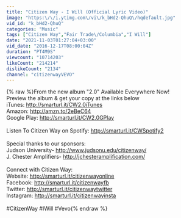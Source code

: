 ```yaml
---
title: "Citizen Way - I Will (Official Lyric Video)"
image: "https:\/\/i.ytimg.com\/vi\/k_bHd2-QhuQ\/hqdefault.jpg"
vid_id: "k_bHd2-QhuQ"
categories: "Music"
tags: ["Citizen Way","Fair Trade\/Columbia","I Will"]
date: "2021-11-03T01:27:04+03:00"
vid_date: "2016-12-17T08:00:04Z"
duration: "PT4M9S"
viewcount: "10714203"
likeCount: "214214"
dislikeCount: "2134"
channel: "citizenwayVEVO"
---
```

{% raw %}From the new album &quot;2.0&quot; Available Everywhere Now!<br />Preview the album &amp; get your copy at the links below<br />iTunes: <a rel="nofollow" target="blank" href="http://smarturl.it/CW2.0iTunes">http://smarturl.it/CW2.0iTunes</a><br />Amazon: <a rel="nofollow" target="blank" href="http://amzn.to/2eBeC64">http://amzn.to/2eBeC64</a><br />Google Play: <a rel="nofollow" target="blank" href="http://smarturl.it/CW2.0GPlay">http://smarturl.it/CW2.0GPlay</a><br /> <br />Listen To Citizen Way on Spotify: <a rel="nofollow" target="blank" href="http://smarturl.it/CWSpotify2">http://smarturl.it/CWSpotify2</a> <br /><br />Special thanks to our sponsors: <br />Judson University- <a rel="nofollow" target="blank" href="http://www.judsonu.edu/citizenway/">http://www.judsonu.edu/citizenway/</a><br />J. Chester Amplifiers- <a rel="nofollow" target="blank" href="http://jchesteramplification.com/">http://jchesteramplification.com/</a><br /> <br />Connect with Citizen Way:<br />Website: <a rel="nofollow" target="blank" href="http://smarturl.it/citizenwayonline">http://smarturl.it/citizenwayonline</a><br />Facebook: <a rel="nofollow" target="blank" href="http://smarturl.it/citizenwayfb">http://smarturl.it/citizenwayfb</a> <br />Twitter: <a rel="nofollow" target="blank" href="http://smarturl.it/citizenwaytwitter">http://smarturl.it/citizenwaytwitter</a> <br />Instagram: <a rel="nofollow" target="blank" href="http://smarturl.it/citizenwayinsta">http://smarturl.it/citizenwayinsta</a><br /><br />#CitizenWay #IWill #Vevo{% endraw %}
